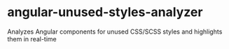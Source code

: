 # angular-unused-styles-analyzer
Analyzes Angular components for unused CSS/SCSS styles and highlights them in real-time
